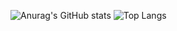 ![Anurag's GitHub stats](https://github-readme-stats.vercel.app/api?username=BoKangKim&show_icons=true&theme=gotham)
![Top Langs](https://github-readme-stats.vercel.app/api/top-langs/?username=BoKangKim&layout=compact&theme=gotham)

